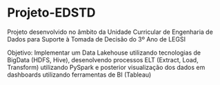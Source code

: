 # Projeto-EDSTD
Projeto desenvolvido no âmbito da Unidade Curricular de Engenharia de Dados para Suporte à Tomada de Decisão do 3º Ano de LEGSI

Objetivo: Implementar um Data Lakehouse utilizando tecnologias de BigData (HDFS, Hive), desenolvendo processos ELT (Extract, Load, Transform) utilizando PySpark e 
posterior visualização dos dados em dashboards utilizando ferramentas de BI (Tableau) 
